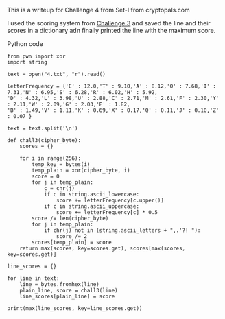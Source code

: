 This is a writeup for Challenge 4 from Set-I from cryptopals.com

I used the scoring system from [Challenge 3](https://github.com/sahith2k3/writeups/blob/main/cryptography/cryptopals/Set-1/Challenge_3.md)
and saved the line and their scores in a dictionary adn finally printed the line with the maximum score.

Python code
```
from pwn import xor
import string

text = open("4.txt", "r").read()

letterFrequency = {'E' : 12.0,'T' : 9.10,'A' : 8.12,'O' : 7.68,'I' : 7.31,'N' : 6.95,'S' : 6.28,'R' : 6.02,'H' : 5.92,
'D' : 4.32,'L' : 3.98,'U' : 2.88,'C' : 2.71,'M' : 2.61,'F' : 2.30,'Y' : 2.11,'W' : 2.09,'G' : 2.03,'P' : 1.82,
'B' : 1.49,'V' : 1.11,'K' : 0.69,'X' : 0.17,'Q' : 0.11,'J' : 0.10,'Z' : 0.07 }

text = text.split('\n')

def chall3(cipher_byte):
    scores = {}

    for i in range(256):
        temp_key = bytes(i)
        temp_plain = xor(cipher_byte, i)
        score = 0
        for j in temp_plain:
            c = chr(j)
            if c in string.ascii_lowercase:
                score += letterFrequency[c.upper()]
            if c in string.ascii_uppercase:
                score += letterFrequency[c] * 0.5
        score /= len(cipher_byte)
        for j in temp_plain:
            if chr(j) not in (string.ascii_letters + ",.'?! "):
                score /= 2
        scores[temp_plain] = score
    return max(scores, key=scores.get), scores[max(scores, key=scores.get)]

line_scores = {}

for line in text:
    line = bytes.fromhex(line)
    plain_line, score = chall3(line)
    line_scores[plain_line] = score

print(max(line_scores, key=line_scores.get))
```
